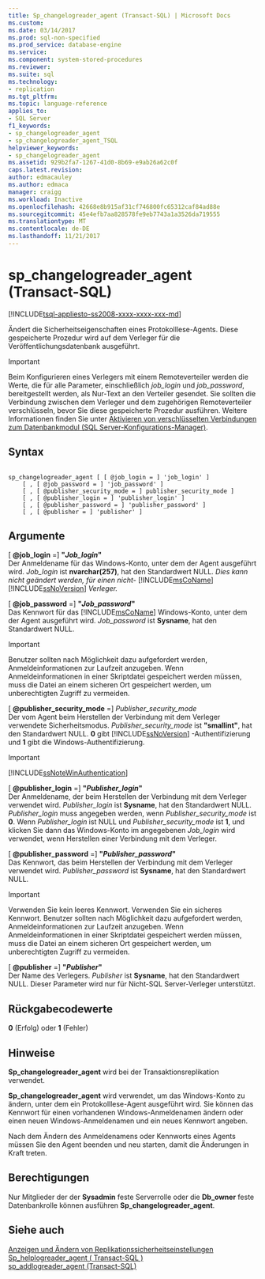 ```yaml
---
title: Sp_changelogreader_agent (Transact-SQL) | Microsoft Docs
ms.custom: 
ms.date: 03/14/2017
ms.prod: sql-non-specified
ms.prod_service: database-engine
ms.service: 
ms.component: system-stored-procedures
ms.reviewer: 
ms.suite: sql
ms.technology:
- replication
ms.tgt_pltfrm: 
ms.topic: language-reference
applies_to:
- SQL Server
f1_keywords:
- sp_changelogreader_agent
- sp_changelogreader_agent_TSQL
helpviewer_keywords:
- sp_changelogreader_agent
ms.assetid: 929b2fa7-1267-41d0-8b69-e9ab26a62c0f
caps.latest.revision: 
author: edmacauley
ms.author: edmaca
manager: craigg
ms.workload: Inactive
ms.openlocfilehash: 42668e8b915af31cf746800fc65312caf84ad88e
ms.sourcegitcommit: 45e4efb7aa828578fe9eb7743a1a3526da719555
ms.translationtype: MT
ms.contentlocale: de-DE
ms.lasthandoff: 11/21/2017
---
```

# <a name="spchangelogreaderagent-transact-sql"></a>sp_changelogreader_agent (Transact-SQL)
[!INCLUDE[tsql-appliesto-ss2008-xxxx-xxxx-xxx-md](../../includes/tsql-appliesto-ss2008-xxxx-xxxx-xxx-md.md)]

  Ändert die Sicherheitseigenschaften eines Protokolllese-Agents. Diese gespeicherte Prozedur wird auf dem Verleger für die Veröffentlichungsdatenbank ausgeführt.  
  
> [!IMPORTANT]  
>  Beim Konfigurieren eines Verlegers mit einem Remoteverteiler werden die Werte, die für alle Parameter, einschließlich *job_login* und *job_password*, bereitgestellt werden, als Nur-Text an den Verteiler gesendet. Sie sollten die Verbindung zwischen dem Verleger und dem zugehörigen Remoteverteiler verschlüsseln, bevor Sie diese gespeicherte Prozedur ausführen. Weitere Informationen finden Sie unter [Aktivieren von verschlüsselten Verbindungen zum Datenbankmodul &#40;SQL Server-Konfigurations-Manager&#41;](../../database-engine/configure-windows/enable-encrypted-connections-to-the-database-engine.md).  
  
## <a name="syntax"></a>Syntax  
  
```  
  
sp_changelogreader_agent [ [ @job_login = ] 'job_login' ]  
    [ , [ @job_password = ] 'job_password' ]  
    [ , [ @publisher_security_mode = ] publisher_security_mode ]  
    [ , [ @publisher_login = ] 'publisher_login' ]  
    [ , [ @publisher_password = ] 'publisher_password' ]   
    [ , [ @publisher = ] 'publisher' ]  
```  
  
## <a name="arguments"></a>Argumente  
 [  **@job_login** =] **"***Job_login***"**  
 Der Anmeldename für das Windows-Konto, unter dem der Agent ausgeführt wird. *Job_login* ist **nvarchar(257)**, hat den Standardwert NULL. *Dies kann nicht geändert werden, für einen nicht-* [!INCLUDE[msCoName](../../includes/msconame-md.md)] [!INCLUDE[ssNoVersion](../../includes/ssnoversion-md.md)] *Verleger.*  
  
 [  **@job_password** =] **"***Job_password***"**  
 Das Kennwort für das [!INCLUDE[msCoName](../../includes/msconame-md.md)] Windows-Konto, unter dem der Agent ausgeführt wird. *Job_password* ist **Sysname**, hat den Standardwert NULL.  
  
> [!IMPORTANT]  
>  Benutzer sollten nach Möglichkeit dazu aufgefordert werden, Anmeldeinformationen zur Laufzeit anzugeben. Wenn Anmeldeinformationen in einer Skriptdatei gespeichert werden müssen, muss die Datei an einem sicheren Ort gespeichert werden, um unberechtigten Zugriff zu vermeiden.  
  
 [  **@publisher_security_mode** =] *Publisher_security_mode*  
 Der vom Agent beim Herstellen der Verbindung mit dem Verleger verwendete Sicherheitsmodus. *Publisher_security_mode* ist **"smallint"**, hat den Standardwert NULL. **0** gibt [!INCLUDE[ssNoVersion](../../includes/ssnoversion-md.md)] -Authentifizierung und **1** gibt die Windows-Authentifizierung.  
  
> [!IMPORTANT]  
>  [!INCLUDE[ssNoteWinAuthentication](../../includes/ssnotewinauthentication-md.md)]  
  
 [  **@publisher_login** =] **"***Publisher_login***"**  
 Der Anmeldename, der beim Herstellen der Verbindung mit dem Verleger verwendet wird. *Publisher_login* ist **Sysname**, hat den Standardwert NULL. *Publisher_login* muss angegeben werden, wenn *Publisher_security_mode* ist **0**. Wenn *Publisher_login* ist NULL und *Publisher_security_mode* ist **1**, und klicken Sie dann das Windows-Konto im angegebenen *Job_login* wird verwendet, wenn Herstellen einer Verbindung mit dem Verleger.  
  
 [  **@publisher_password** =] **"***Publisher_password***"**  
 Das Kennwort, das beim Herstellen der Verbindung mit dem Verleger verwendet wird. *Publisher_password* ist **Sysname**, hat den Standardwert NULL.  
  
> [!IMPORTANT]  
>  Verwenden Sie kein leeres Kennwort. Verwenden Sie ein sicheres Kennwort. Benutzer sollten nach Möglichkeit dazu aufgefordert werden, Anmeldeinformationen zur Laufzeit anzugeben. Wenn Anmeldeinformationen in einer Skriptdatei gespeichert werden müssen, muss die Datei an einem sicheren Ort gespeichert werden, um unberechtigten Zugriff zu vermeiden.  
  
 [  **@publisher** =] **"***Publisher***"**  
 Der Name des Verlegers. *Publisher* ist **Sysname**, hat den Standardwert NULL. Dieser Parameter wird nur für Nicht-SQL Server-Verleger unterstützt.  
  
## <a name="return-code-values"></a>Rückgabecodewerte  
 **0** (Erfolg) oder **1** (Fehler)  
  
## <a name="remarks"></a>Hinweise  
 **Sp_changelogreader_agent** wird bei der Transaktionsreplikation verwendet.  
  
 **Sp_changelogreader_agent** wird verwendet, um das Windows-Konto zu ändern, unter dem ein Protokolllese-Agent ausgeführt wird. Sie können das Kennwort für einen vorhandenen Windows-Anmeldenamen ändern oder einen neuen Windows-Anmeldenamen und ein neues Kennwort angeben.  
  
 Nach dem Ändern des Anmeldenamens oder Kennworts eines Agents müssen Sie den Agent beenden und neu starten, damit die Änderungen in Kraft treten.  
  
## <a name="permissions"></a>Berechtigungen  
 Nur Mitglieder der der **Sysadmin** feste Serverrolle oder die **Db_owner** feste Datenbankrolle können ausführen **Sp_changelogreader_agent**.  
  
## <a name="see-also"></a>Siehe auch  
 [Anzeigen und Ändern von Replikationssicherheitseinstellungen](../../relational-databases/replication/security/view-and-modify-replication-security-settings.md)   
 [Sp_helplogreader_agent &#40; Transact-SQL &#41;](../../relational-databases/system-stored-procedures/sp-helplogreader-agent-transact-sql.md)   
 [sp_addlogreader_agent &#40;Transact-SQL&#41;](../../relational-databases/system-stored-procedures/sp-addlogreader-agent-transact-sql.md)  
  
  
